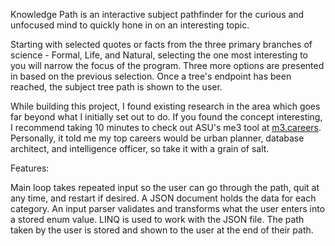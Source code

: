 Knowledge Path is an interactive subject pathfinder for the curious and unfocused mind to quickly hone in on an interesting topic.

Starting with selected quotes or facts from the three primary branches of science - Formal, Life, and Natural, selecting the one most interesting to you will narrow the focus of the program.
Three more options are presented in based on the previous selection. Once a tree's endpoint has been reached, the subject tree path is shown to the user.

While building this project, I found existing research in the area which goes far beyond what I initially set out to do.
If you found the concept interesting, I recommend taking 10 minutes to check out ASU's me3 tool at [m3.careers](https://me3.careers/asu/landing).
Personally, it told me my top careers would be urban planner, database architect, and intelligence officer, so take it with a grain of salt.

Features:

Main loop takes repeated input so the user can go through the path, quit at any time, and restart if desired.
A JSON document holds the data for each category.
An input parser validates and transforms what the user enters into a stored enum value.
LINQ is used to work with the JSON file.
The path taken by the user is stored and shown to the user at the end of their path.
